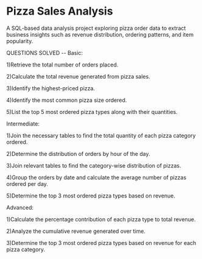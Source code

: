 # Pizza Sales Analysis

A SQL-based data analysis project exploring pizza order data to extract business insights such as revenue distribution, ordering patterns, and item popularity.


QUESTIONS SOLVED --
Basic:

1)Retrieve the total number of orders placed.

2)Calculate the total revenue generated from pizza sales.

3)Identify the highest-priced pizza.

4)Identify the most common pizza size ordered.

5)List the top 5 most ordered pizza types along with their quantities.



Intermediate:

1)Join the necessary tables to find the total quantity of each pizza category ordered.

2)Determine the distribution of orders by hour of the day.

3)Join relevant tables to find the category-wise distribution of pizzas.

4)Group the orders by date and calculate the average number of pizzas ordered per day.

5)Determine the top 3 most ordered pizza types based on revenue.

Advanced:

1)Calculate the percentage contribution of each pizza type to total revenue.

2)Analyze the cumulative revenue generated over time.

3)Determine the top 3 most ordered pizza types based on revenue for each pizza category.
